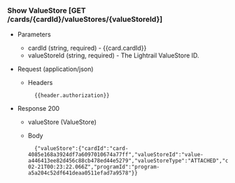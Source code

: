 ### Show ValueStore [GET /cards/{cardId}/valueStores/{valueStoreId}]
+ Parameters
    + cardId (string, required) - {{card.cardId}}
    + valueStoreId (string, required) - The Lightrail ValueStore ID.

+ Request (application/json)
    + Headers
    
            {{header.authorization}}

    
+ Response 200
    + valueStore (ValueStore)

    + Body

            {"valueStore":{"cardId":"card-4085e168a3924df7a6097010674a77ff","valueStoreId":"value-a446413ee82d456c88cb478ed44e5279","valueStoreType":"ATTACHED","currency":"USD","dateCreated":"2018-02-21T00:23:22.066Z","programId":"program-a5a204c52df641deaa0511efad7a9578"}}

